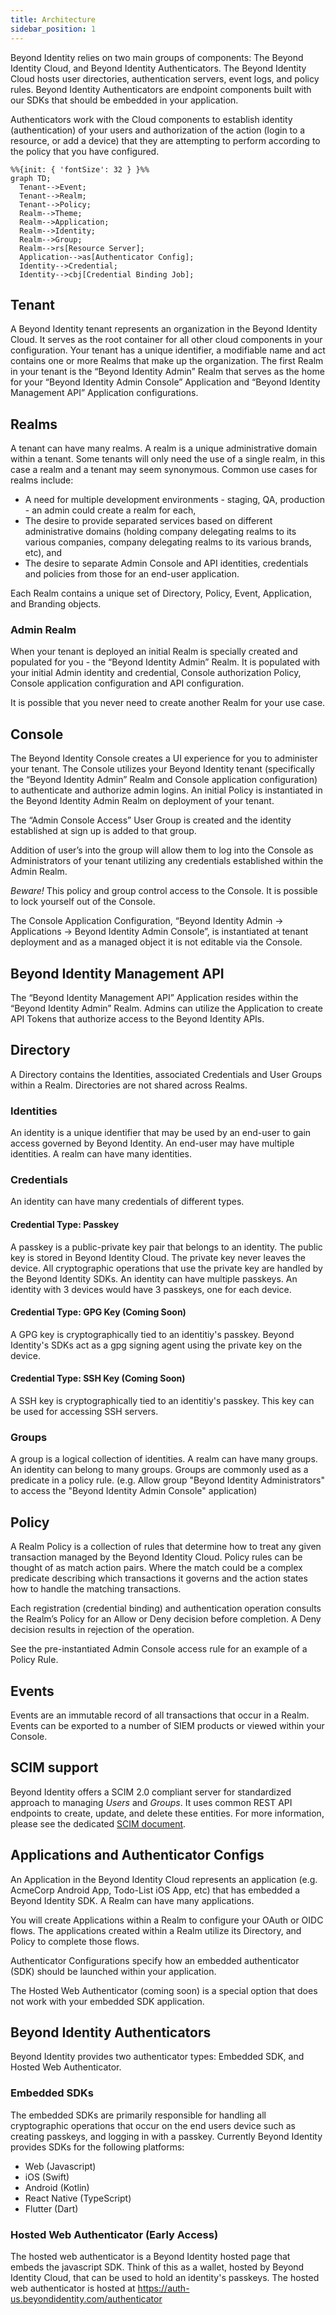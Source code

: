 ```yaml
---
title: Architecture
sidebar_position: 1
---
```


Beyond Identity relies on two main groups of components: The Beyond Identity Cloud, and Beyond Identity Authenticators. The Beyond Identity Cloud hosts user directories, authentication servers, event logs, and policy rules. Beyond Identity Authenticators are endpoint components built with our SDKs that should be embedded in your application. 

Authenticators work with the Cloud components to establish identity (authentication) of your users and authorization of the action (login to a resource, or add a device) that they are attempting to perform according to the policy that you have configured.  

```mermaid
%%{init: { 'fontSize': 32 } }%%
graph TD;
  Tenant-->Event;
  Tenant-->Realm;
  Tenant-->Policy;
  Realm-->Theme;
  Realm-->Application;
  Realm-->Identity;
  Realm-->Group;
  Realm-->rs[Resource Server];
  Application-->as[Authenticator Config];
  Identity-->Credential;
  Identity-->cbj[Credential Binding Job];
```

## Tenant
A Beyond Identity tenant represents an organization in the Beyond Identity Cloud. It serves as the root container for all other cloud components in your configuration.  Your tenant has a unique identifier, a modifiable name and act contains one or more Realms that make up the organization.  The first Realm in your tenant is the “Beyond Identity Admin” Realm that serves as the home for your “Beyond Identity Admin Console” Application and “Beyond Identity Management API” Application configurations.

## Realms
A tenant can have many realms. A realm is a unique administrative domain within a tenant. Some tenants will only need the use of a single realm, in this case a realm and a tenant may seem synonymous. Common use cases for realms include:
 - A need for multiple development environments - staging, QA, production - an admin could create a realm for each,
 - The desire to provide separated services based on different administrative domains (holding company delegating realms to its various companies, company delegating realms to its various brands, etc), and
 - The desire to separate Admin Console and API identities, credentials and policies from those for an end-user application.

Each Realm contains a unique set of Directory, Policy, Event, Application, and Branding objects.

### Admin Realm
When your tenant is deployed an initial Realm is specially created and populated for you - the “Beyond Identity Admin” Realm.  It is populated with your initial Admin identity and credential, Console authorization Policy, Console application configuration and API configuration.

It is possible that you never need to create another Realm for your use case.

## Console
The Beyond Identity Console creates a UI experience for you to administer your tenant.  The Console utilizes your Beyond Identity tenant (specifically the “Beyond Identity Admin” Realm and Console application configuration) to authenticate and authorize admin logins.  An initial Policy is instantiated in the Beyond Identity Admin Realm on deployment of your tenant.  

The “Admin Console Access” User Group is created and the identity established at sign up is added to that group.

Addition of user’s into the group will allow them to log into the Console as Administrators of your tenant utilizing any credentials established within the Admin Realm.

*Beware!*  This policy and group control access to the Console.  It is possible to lock yourself out of the Console.

The Console Application Configuration, “Beyond Identity Admin -> Applications -> Beyond Identity Admin Console”, is instantiated at tenant deployment and as a managed object it is not editable via the Console.

## Beyond Identity Management API
The “Beyond Identity Management API” Application resides within the “Beyond Identity Admin” Realm.  Admins can utilize the Application to create API Tokens that authorize access to the Beyond Identity APIs.

## Directory
A Directory contains the Identities, associated Credentials and User Groups within a Realm.  Directories are not shared across Realms.

### Identities
An identity is a unique identifier that may be used by an end-user to gain access governed by Beyond Identity. An end-user may have multiple identities. A realm can have many identities.

### Credentials
An identity can have many credentials of different types. 

#### Credential Type: Passkey
A passkey is a public-private key pair that belongs to an identity. The public key is stored in Beyond Identity Cloud. The private key never leaves the device. All cryptographic operations that use the private key are handled by the Beyond Identity SDKs. An identity can have multiple passkeys. An identity with 3 devices would have 3 passkeys, one for each device. 

#### Credential Type: GPG Key (Coming Soon)
A GPG key is cryptographically tied to an identitiy's passkey. Beyond Identity's SDKs act as a gpg signing agent using the private key on the device. 

#### Credential Type: SSH Key (Coming Soon)
A SSH key is cryptographically tied to an identitiy's passkey. This key can be used for accessing SSH servers. 

### Groups
A group is a logical collection of identities. A realm can have many groups. An identity can belong to many groups. Groups are commonly used as a predicate in a policy rule. (e.g. Allow group "Beyond Identity Administrators" to access the "Beyond Identity Admin Console" application)

## Policy
A Realm Policy is a collection of rules that determine how to treat any given transaction managed by the Beyond Identity Cloud. Policy rules can be thought of as match action pairs. Where the match could be a complex predicate describing which transactions it governs and the action states how to handle the matching transactions.

Each registration (credential binding) and authentication operation consults the Realm’s Policy for an Allow or Deny decision before completion.  A Deny decision results in rejection of the operation.

See the pre-instantiated Admin Console access rule for an example of a Policy Rule.

## Events
Events are an immutable record of all transactions that occur in a Realm. Events can be exported to a number of SIEM products or viewed within your Console.

## SCIM support
Beyond Identity offers a SCIM 2.0 compliant server for standardized approach to managing _Users_ and _Groups_.  It uses common REST API endpoints to create, update, and delete these entities.  For more information, please see the dedicated [SCIM document](../scim/v1/scimv1.md).

## Applications and Authenticator Configs
An Application in the Beyond Identity Cloud represents an application (e.g. AcmeCorp Android App, Todo-List iOS App, etc) that has embedded a Beyond Identity SDK. A Realm can have many applications.

You will create Applications within a Realm to configure your OAuth or OIDC flows.  The applications created within a Realm utilize its Directory, and Policy to complete those flows.  

Authenticator Configurations specify how an embedded authenticator (SDK) should be launched within your application.

The Hosted Web Authenticator (coming soon) is a special option that does not work with your embedded SDK application.

## Beyond Identity Authenticators
Beyond Identity provides two authenticator types: Embedded SDK, and Hosted Web Authenticator. 

### Embedded SDKs
The embedded SDKs are primarily responsible for handling all cryptographic operations that occur on the end users device such as creating passkeys, and logging in with a passkey. Currently Beyond Identity provides SDKs for the following platforms:
 - Web (Javascript)
 - iOS (Swift)
 - Android (Kotlin)
 - React Native (TypeScript)
 - Flutter (Dart)

### Hosted Web Authenticator (Early Access)
The hosted web authenticator is a Beyond Identity hosted page that embeds the javascript SDK. Think of this as a wallet, hosted by Beyond Identity Cloud, that can be used to hold an identity's passkeys. The hosted web authenticator is hosted at https://auth-us.beyondidentity.com/authenticator
